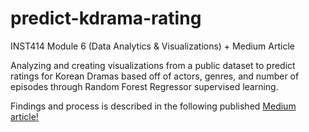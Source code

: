 # predict-kdrama-rating
INST414 Module 6 (Data Analytics &amp; Visualizations) + Medium Article

Analyzing and creating visualizations from a public dataset to predict ratings for Korean Dramas based off of actors, genres, and number of episodes through Random Forest Regressor supervised learning.

Findings and process is described in the following published [Medium article!]()
